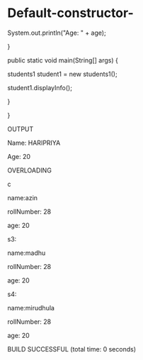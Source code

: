 # Default-constructor-
System.out.println("Age: " + age);

}

public static void main(String[] args) {

students1 student1 = new students1();

student1.displayInfo();

}

}

OUTPUT

Name: HARIPRIYA

Age: 20

OVERLOADING

c

name:azin

rollNumber: 28

age: 20

s3:

name:madhu

rollNumber: 28

age: 20

s4:

name:mirudhula

rollNumber: 28

age: 20

BUILD SUCCESSFUL (total time: 0 seconds)
